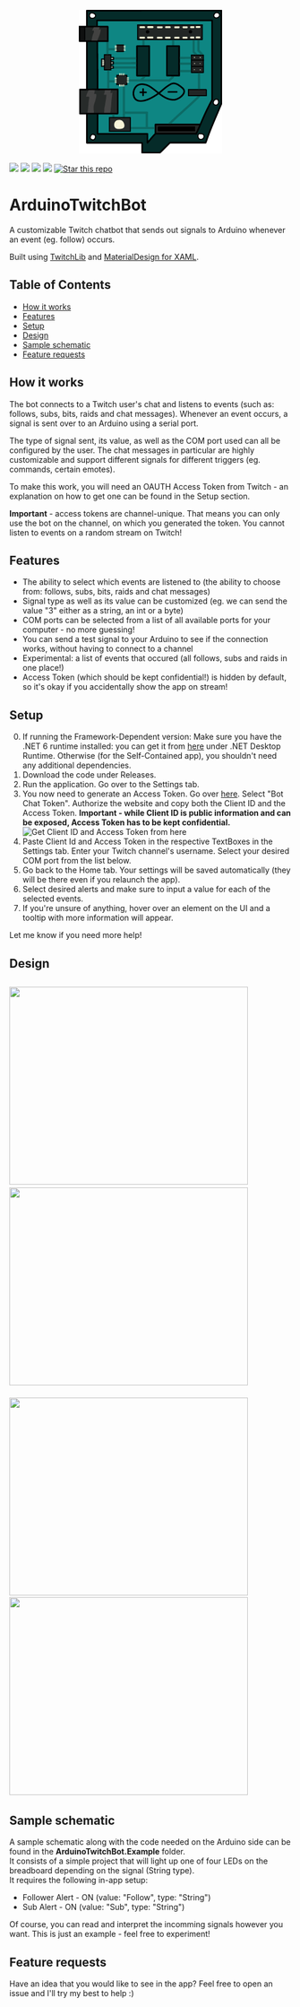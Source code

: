<p align="center">
  <img src="ArduinoTwitchBot.UI/ArduinoTwitch.png?raw=true">
</p>

<img src="https://img.shields.io/badge/platform-.NET-lightgrey"> <a href="https://dotnet.microsoft.com/download/dotnet/5.0"> <img src="https://img.shields.io/badge/.NET-6.0-orange"></a> <img src="https://img.shields.io/badge/language-C%23-red"> <img src="https://img.shields.io/badge/license-MIT-brightgreen"> <a href="https://github.com/Stukeley/TwitchArduinoBot/subscription"><img alt="Star this repo" src="https://img.shields.io/github/stars/Stukeley/ArduinoTwitchBot?style=social"></a>

# ArduinoTwitchBot  
A customizable Twitch chatbot that sends out signals to Arduino whenever an event (eg. follow) occurs.

Built using [TwitchLib](https://github.com/TwitchLib/TwitchLib) and [MaterialDesign for XAML](https://github.com/MaterialDesignInXAML/MaterialDesignInXamlToolkit).

## Table of Contents
* [How it works](#how-it-works)
* [Features](#features)
* [Setup](#setup)
* [Design](#design)
* [Sample schematic](#sample-schematic)
* [Feature requests](#feature-requests)

## <a name="how-it-works"></a>How it works
The bot connects to a Twitch user's chat and listens to events (such as: follows, subs, bits, raids and chat messages). Whenever an event occurs, a signal is sent over to an Arduino using a serial port.

The type of signal sent, its value, as well as the COM port used can all be configured by the user. The chat messages in particular are highly customizable and support different signals for different triggers (eg. commands, certain emotes).

To make this work, you will need an OAUTH Access Token from Twitch - an explanation on how to get one can be found in the Setup section.

**Important** - access tokens are channel-unique. That means you can only use the bot on the channel, on which you generated the token. You cannot listen to events on a random stream on Twitch!

## <a name="features"></a>Features
- The ability to select which events are listened to (the ability to choose from: follows, subs, bits, raids and chat messages)
- Signal type as well as its value can be customized (eg. we can send the value "3" either as a string, an int or a byte)
- COM ports can be selected from a list of all available ports for your computer - no more guessing!
- You can send a test signal to your Arduino to see if the connection works, without having to connect to a channel
- Experimental: a list of events that occured (all follows, subs and raids in one place!)
- Access Token (which should be kept confidential!) is hidden by default, so it's okay if you accidentally show the app on stream!

## <a name="setup"></a>Setup
0. If running the Framework-Dependent version: Make sure you have the .NET 6 runtime installed: you can get it from [here](https://dotnet.microsoft.com/en-us/download/dotnet/6.0) under .NET Desktop Runtime. Otherwise (for the Self-Contained app), you shouldn't need any additional dependencies.
1. Download the code under Releases.
2. Run the application. Go over to the Settings tab.
3. You now need to generate an Access Token. Go over [here](https://twitchtokengenerator.com/). Select "Bot Chat Token". Authorize the website and copy both the Client ID and the Access Token. **Important - while Client ID is public information and can be exposed, Access Token has to be kept confidential.** ![Get Client ID and Access Token from here](https://i.imgur.com/F8TlnY2.png)
4. Paste Client Id and Access Token in the respective TextBoxes in the Settings tab. Enter your Twitch channel's username. Select your desired COM port from the list below.
5. Go back to the Home tab. Your settings will be saved automatically (they will be there even if you relaunch the app).
6. Select desired alerts and make sure to input a value for each of the selected events.
7. If you're unsure of anything, hover over an element on the UI and a tooltip with more information will appear.

Let me know if you need more help!

## <a name="design"></a>Design
<img width="426" height="353" src="https://i.imgur.com/KXXnSQ0.png"> <img width="426" height="353" src="https://i.imgur.com/Ga6nRVS.png">
---
<img width="426" height="353" src="https://i.imgur.com/NuO5sBP.png"> <img width="426" height="353" src="https://i.imgur.com/40cmEOM.png"> 

## <a name="sample-schematic"></a>Sample schematic
A sample schematic along with the code needed on the Arduino side can be found in the **ArduinoTwitchBot.Example** folder.  
It consists of a simple project that will light up one of four LEDs on the breadboard depending on the signal (String type).  
It requires the following in-app setup:
- Follower Alert - ON (value: "Follow", type: "String")
- Sub Alert - ON (value: "Sub", type: "String")

Of course, you can read and interpret the incomming signals however you want. This is just an example - feel free to experiment!

## <a name="feature-requests"></a>Feature requests
Have an idea that you would like to see in the app? Feel free to open an issue and I'll try my best to help :)
